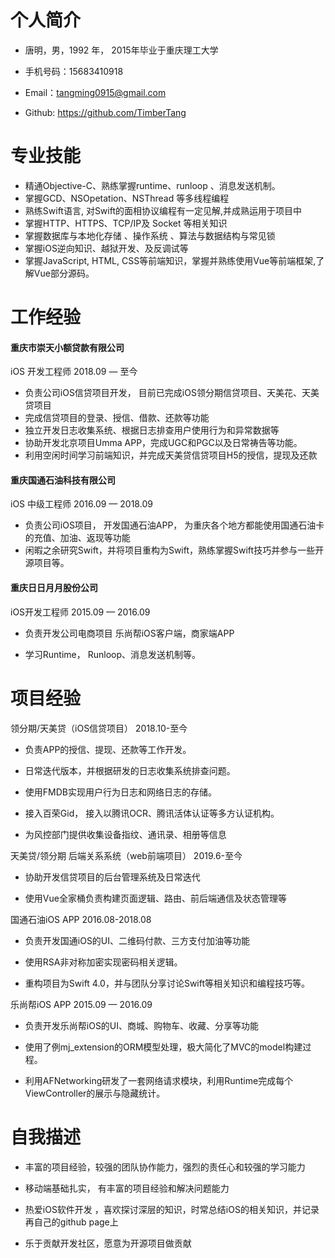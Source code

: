 # 个人简介

- 唐明，男，1992 年， 2015年毕业于重庆理工大学 

- 手机号码：15683410918

- Email：tangming0915@gmail.com  

- Github: <https://github.com/TimberTang>


# 专业技能

- 精通Objective-C、熟练掌握runtime、runloop 、消息发送机制。
- 掌握GCD、NSOpetation、NSThread 等多线程编程
- 熟练Swift语言, 对Swift的面相协议编程有一定见解,并成熟运用于项目中 
- 掌握HTTP、HTTPS、TCP/IP及 Socket 等相关知识
- 掌握数据库与本地化存储 、操作系统 、算法与数据结构与常见锁
- 掌握iOS逆向知识、越狱开发、及反调试等
- 掌握JavaScript, HTML, CSS等前端知识，掌握并熟练使用Vue等前端框架,了解Vue部分源码。



# 工作经验

#### 重庆市崇天小额贷款有限公司

iOS 开发工程师
2018.09 — 至今  

- 负责公司iOS信贷项目开发， 目前已完成iOS领分期信贷项目、天美花、天美贷项目
- 完成信贷项目的登录、授信、借款、还款等功能
- 独立开发日志收集系统、根据日志排查用户使用行为和异常数据等
- 协助开发北京项目Umma APP，完成UGC和PGC以及日常祷告等功能。
- 利用空闲时间学习前端知识，并完成天美贷信贷项目H5的授信，提现及还款

#### 重庆国通石油科技有限公司

iOS 中级工程师
2016.09 — 2018.09

- 负责公司iOS项目， 开发国通石油APP， 为重庆各个地方都能使用国通石油卡的充值、加油、返现等功能
- 闲暇之余研究Swift，并将项目重构为Swift，熟练掌握Swift技巧并参与一些开源项目等。

#### 重庆日日月月股份公司
iOS开发工程师
2015.09 — 2016.09 

- 负责开发公司电商项目 乐尚帮iOS客户端，商家端APP

- 学习Runtime， Runloop、消息发送机制等。


# 项目经验

领分期/天美贷（iOS信贷项目） 2018.10-至今

- 负责APP的授信、提现、还款等工作开发。

- 日常迭代版本，并根据研发的日志收集系统排查问题。

- 使用FMDB实现用户行为日志和网络日志的存储。

- 接入百荣Gid， 接入以腾讯OCR、腾讯活体认证等多方认证机构。

- 为风控部门提供收集设备指纹、通讯录、相册等信息


天美贷/领分期 后端关系系统（web前端项目） 2019.6-至今

- 协助开发信贷项目的后台管理系统及日常迭代

- 使用Vue全家桶负责构建页面逻辑、路由、前后端通信及状态管理等


国通石油iOS APP  2016.08-2018.08

- 负责开发国通iOS的UI、二维码付款、三方支付加油等功能

- 使用RSA非对称加密实现密码相关逻辑。

- 重构项目为Swift 4.0，并与团队分享讨论Swift等相关知识和编程技巧等。


乐尚帮iOS APP   2015.09 — 2016.09 

- 负责开发乐尚帮iOS的UI、商城、购物车、收藏、分享等功能

- 使用了例mj_extension的ORM模型处理，极大简化了MVC的model构建过程。

- 利用AFNetworking研发了一套网络请求模块，利用Runtime完成每个ViewController的展示与隐藏统计。


# 自我描述

- 丰富的项目经验，较强的团队协作能力，强烈的责任心和较强的学习能力

- 移动端基础扎实， 有丰富的项目经验和解决问题能力

- 热爱iOS软件开发 ，喜欢探讨深层的知识，时常总结iOS的相关知识，并记录再自己的github page上

- 乐于贡献开发社区，愿意为开源项目做贡献
